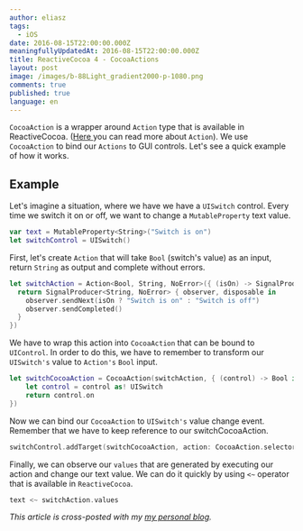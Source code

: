 ```yaml
---
author: eliasz
tags:
  - iOS
date: 2016-08-15T22:00:00.000Z
meaningfullyUpdatedAt: 2016-08-15T22:00:00.000Z
title: ReactiveCocoa 4 - CocoaActions
layout: post
image: /images/b-88Light_gradient2000-p-1080.png
comments: true
published: true
language: en
---
```

`CocoaAction` is a wrapper around `Action` type that is available in ReactiveCocoa. ([Here ](http://blog.brightinventions.pl/reactivecocoa-4-action/) you can read more about `Action`). We use `CocoaAction` to bind our `Actions` to GUI controls. Let's see a quick example of how it works.

## Example

Let's imagine a situation, where we have we have a `UISwitch` control. Every time we switch it on or off, we want to change a `MutableProperty` text value.

```swift
var text = MutableProperty<String>("Switch is on")
let switchControl = UISwitch()
```

First, let's create `Action` that will take `Bool` (switch's value) as an input, return `String` as output and complete without errors.

```swift
let switchAction = Action<Bool, String, NoError>({ (isOn) -> SignalProducer<String, NoError> in
  return SignalProducer<String, NoError> { observer, disposable in
    observer.sendNext(isOn ? "Switch is on" : "Switch is off")
    observer.sendCompleted()
  }
})
```

We have to wrap this action into `CocoaAction` that can be bound to `UIControl`. In order to do this, we have to remember to transform our `UISwitch's` value to `Action's` `Bool` input.

```swift
let switchCocoaAction = CocoaAction(switchAction, { (control) -> Bool in
    let control = control as! UISwitch
    return control.on
})
```

Now we can bind our `CocoaAction` to `UISwitch's` value change event. Remember that we have to keep reference to our switchCocoaAction.

```swift
switchControl.addTarget(switchCocoaAction, action: CocoaAction.selector, forControlEvents: .ValueChanged)
```

Finally, we can observe our `values` that are generated by executing our action and change our text value. We can do it quickly by using `<~` operator that is available in `ReactiveCocoa`.

```swift
text <~ switchAction.values
```

*This article is cross-posted with my [my personal blog](http://eluss.github.io/).*
